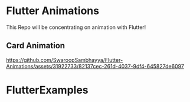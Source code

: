# Flutter Animations

This Repo will be concentrating on animation with Flutter!

## Card Animation

https://github.com/SwaroopSambhayya/Flutter-Animations/assets/31922733/82137cec-261d-4037-9df4-645827de6097

# FlutterExamples
